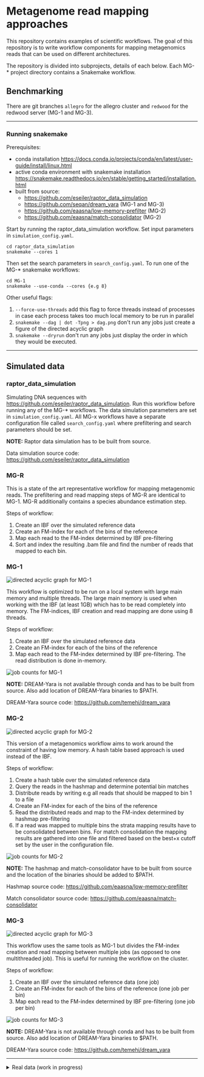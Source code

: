 # Metagenome read mapping approaches

This repository contains examples of scientific workflows. The goal of this repository is to write workflow components for mapping metagenomics reads that can be used on different architectures. 

The repository is divided into subprojects, details of each below. Each MG-* project directory contains a Snakemake workflow.

## Benchmarking

There are git branches `allegro` for the allegro cluster and `redwood` for the redwood server (MG-1 and MG-3).

---

### Running snakemake 

Prerequisites: 
- conda installation https://docs.conda.io/projects/conda/en/latest/user-guide/install/linux.html
- active conda environment with snakemake installation https://snakemake.readthedocs.io/en/stable/getting_started/installation.html
- built from source:
  * https://github.com/eseiler/raptor_data_simulation
  * https://github.com/seqan/dream_yara (MG-1 and MG-3)
  * https://github.com/eaasna/low-memory-prefilter (MG-2)
  * https://github.com/eaasna/match-consolidator (MG-2)


Start by running the raptor_data_simulation workflow. Set input parameters in `simulation_config.yaml`.
```
cd raptor_data_simulation
snakemake --cores 1
```

Then set the search parameters in `search_config.yaml`. To run one of the MG-* snakemake workflows:
```
cd MG-1
snakemake --use-conda --cores {e.g 8}
```

Other useful flags:
1. `--force-use-threads` add this flag to force threads instead of processes in case each process takes too much local memory to be run in parallel 
2. `snakemake --dag | dot -Tpng > dag.png` don't run any jobs just create a figure of the directed acyclic graph
3. `snakemake --dryrun` don't run any jobs just display the order in which they would be executed.

---

## Simulated data

### raptor_data_simulation
Simulating DNA sequences with https://github.com/eseiler/raptor_data_simulation.
Run this workflow before running any of the MG-* workflows. The data simulation parameters are set in `simulation_config.yaml`. All MG-x workflows have a separate configuration file called `search_config.yaml` where prefiltering and search parameters should be set. 

**NOTE:** Raptor data simulation has to be built from source. 

Data simulation source code:
https://github.com/eseiler/raptor_data_simulation


### MG-R 
This is a state of the art representative workflow for mapping metagenomic reads. The prefiltering and read mapping steps of MG-R are identical to MG-1. MG-R additionally contains a species abundance estimation step.

Steps of workflow:
1. Create an IBF over the simulated reference data
2. Create an FM-index for each of the bins of the reference
3. Map each read to the FM-index determined by IBF pre-filtering
4. Sort and index the resulting .bam file and find the number of reads that mapped to each bin.

### MG-1
![directed acyclic graph for MG-1](https://github.com/eaasna/A2-metagenome-snakemake/blob/main/MG-1/dag.png)

This workflow is optimized to be run on a local system with large main memory and multiple threads. The large main memory is used when working with the IBF (at least 1GB) which has to be read completely into memory. The FM-indices, IBF creation and read mapping are done using 8 threads. 

Steps of workflow:
1. Create an IBF over the simulated reference data
2. Create an FM-index for each of the bins of the reference
3. Map each read to the FM-index determined by IBF pre-filtering. The read distribution is done in-memory.

![job counts for MG-1](https://github.com/eaasna/A2-metagenome-snakemake/blob/main/MG-1/job_counts.png)

**NOTE:** DREAM-Yara is not available through conda and has to be built from source. Also add location of DREAM-Yara binaries to $PATH.

DREAM-Yara source code:
https://github.com/temehi/dream_yara

### MG-2
![directed acyclic graph for MG-2](https://github.com/eaasna/A2-metagenome-snakemake/blob/main/MG-2/dag.png)

This version of a metagenomics workflow aims to work around the constraint of having low memory. A hash table based approach is used instead of the IBF.

Steps of workflow:
1. Create a hash table over the simulated reference data
2. Query the reads in the hashmap and determine potential bin matches
3. Distribute reads by writing e.g all reads that should be mapped to bin 1 to a file
4. Create an FM-index for each of the bins of the reference
5. Read the distributed reads and map to the FM-index determined by hashmap pre-filtering
6. If a read was mapped to multiple bins the strata mapping results have to be consolidated between bins. For match consolidation the mapping results are gathered into one file and filtered based on the best+x cutoff set by the user in the configuration file. 

![job counts for MG-2](https://github.com/eaasna/A2-metagenome-snakemake/blob/main/MG-2/job_counts.png)

**NOTE:** The hashmap and match-consolidator have to be built from source and the location of the binaries should be added to $PATH.

Hashmap source code: 
https://github.com/eaasna/low-memory-prefilter

Match consolidator source code:
https://github.com/eaasna/match-consolidator

### MG-3
![directed acyclic graph for MG-3](https://github.com/eaasna/A2-metagenome-snakemake/blob/main/MG-3/dag.png)

This workflow uses the same tools as MG-1 but divides the FM-index creation and read mapping between multiple jobs (as opposed to one multithreaded job). This is useful for running the workflow on the cluster.

Steps of workflow:
1. Create an IBF over the simulated reference data (one job)
2. Create an FM-index for each of the bins of the reference (one job per bin)
3. Map each read to the FM-index determined by IBF pre-filtering (one job per bin)

![job counts for MG-3](https://github.com/eaasna/A2-metagenome-snakemake/blob/main/MG-3/job_counts.png)

**NOTE:** DREAM-Yara is not available through conda and has to be built from source. Also add location of DREAM-Yara binaries to $PATH.

DREAM-Yara source code:
https://github.com/temehi/dream_yara

---

<details>
  <summary>Real data (work in progress)</summary>
  
  ### MG-R
  
The MG-R folder contains a bovine-protein branch that is a work in progress implementation of analysing protein metagenomics reads. The dataset has been downloaded from  https://omics.informatics.indiana.edu/mg/RAPSearch2/. 

Real data would have to be first taxonomically clustered with the taxSBP tool: 
https://github.com/pirovc/taxsbp

**NOTE:** taxSBP requires additional inputs (merged.dmp and nodes.dmp) which are currently not downloaded as part of the workflow. There is also a `seqinfo.tsv` file that has to be created specifically for each reference dataset. See tacSBP repo for more details. It might additionally be necessary to remove - and / characters from the reference file (.fasta sequence IDs).
</details>
